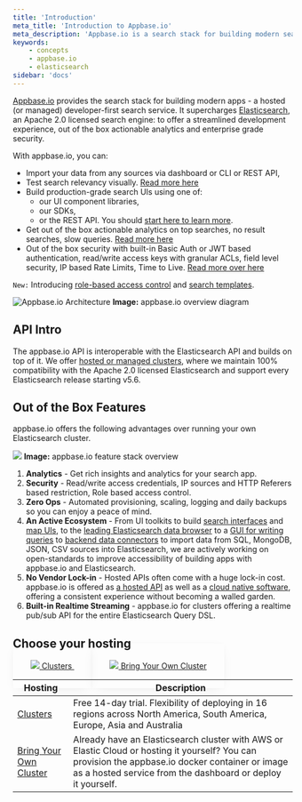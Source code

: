 ```yaml
---
title: 'Introduction'
meta_title: 'Introduction to Appbase.io'
meta_description: 'Appbase.io is a search stack for building modern search apps.'
keywords:
    - concepts
    - appbase.io
    - elasticsearch
sidebar: 'docs'
---
```


[Appbase.io](https://appbase.io) provides the search stack for building modern apps - a hosted (or managed) developer-first search service. It supercharges [Elasticsearch](https://github.com/elastic/elasticsearch), an Apache 2.0 licensed search engine: to offer a streamlined development experience, out of the box actionable analytics and enterprise grade security.

With appbase.io, you can:

-   Import your data from any sources via dashboard or CLI or REST API,
-   Test search relevancy visually. [Read more here](/docs/search/relevancy/)
-   Build production-grade search UIs using one of:
    -   our UI component libraries,
    -   our SDKs,
    -   or the REST API.
        You should [start here to learn more](/docs/reactivesearch/v3/overview/quickstart/).
-   Get out of the box actionable analytics on top searches, no result searches, slow queries. [Read more here](/docs/analytics/overview/)
-   Out of the box security with built-in Basic Auth or JWT based authentication, read/write access keys with granular ACLs, field level security, IP based Rate Limits, Time to Live. [Read more over here](/docs/security/credentials/)

`New:` Introducing [role-based access control](/docs/security/role/) and [search templates](/docs/security/template/).

![Appbase.io Architecture](https://i.imgur.com/lM8NNC8.png)
**Image:** appbase.io overview diagram

## API Intro

The appbase.io API is interoperable with the Elasticsearch API and builds on top of it. We offer [hosted or managed clusters](https://www.appbase.io/#hosting), where we maintain 100% compatibility with the Apache 2.0 licensed Elasticsearch and support every Elasticsearch release starting v5.6.

## Out of the Box Features

appbase.io offers the following advantages over running your own Elasticsearch cluster.

![](https://i.imgur.com/aaxqnN2.png)
**Image:** appbase.io feature stack overview

1. **Analytics** - Get rich insights and analytics for your search app.
2. **Security** - Read/write access credentials, IP sources and HTTP Referers based restriction, Role based access control.
3. **Zero Ops** - Automated provisioning, scaling, logging and daily backups so you can enjoy a peace of mind.
4. **An Active Ecosystem** - From UI toolkits to build [search interfaces](https://opensource.appbase.io/reactivesearch) and [map UIs](https://opensource.appbase.io/reactivemaps), to the [leading Elasticsearch data browser](https://opensource.appbase.io/dejavu/) to a [GUI for writing queries](https://opensource.appbase.io/mirage/) to [backend data connectors](https://medium.appbase.io/abc-import-import-your-mongodb-sql-json-csv-data-into-elasticsearch-a202cafafc0d) to import data from SQL, MongoDB, JSON, CSV sources into Elasticsearch, we are actively working on open-standards to improve accessibility of building apps with appbase.io and Elasticsearch.
5. **No Vendor Lock-in** - Hosted APIs often come with a huge lock-in cost. appbase.io is offered as [a hosted API](https://appbase.io) as well as a [cloud native software](https://github.com/appbaseio/arc), offering a consistent experience without becoming a walled garden.
6. **Built-in Realtime Streaming** - appbase.io for clusters offering a realtime pub/sub API for the entire Elasticsearch Query DSL.

## Choose your hosting

<div class="grid-integrations-index mt6 mt6-l f8">
	<a class="bg-white shadow-2 box-shadow-hover shadow-2-hover  br4 db flex flex-column justify-between items-center middarkgrey pa2 pt5 pb5 tdn tc" style="box-shadow: 0 0 5px rgba(0,0,0,.02), 0 5px 22px -8px rgba(0,0,0,.1);    word-break: normal;cursor: pointer; padding: 2rem;height: 120px;width:120px;" href="/docs/hosting/clusters">
		<img class="w10 mb1" src="/images/clusters.png" />
		Clusters
	</a>
	<a class="bg-white shadow-2 box-shadow-hover shadow-2-hover  br4 db flex flex-column justify-between items-center middarkgrey pa2 pt5 pb5 tdn tc" style="box-shadow: 0 0 5px rgba(0,0,0,.02), 0 5px 22px -8px rgba(0,0,0,.1);    word-break: normal;cursor: pointer; padding: 2rem; height: 120px;width:120px;" href="/docs/hosting/byoc">
		<img class="w10 mb1" src="/images/arc.svg" />
		Bring Your Own Cluster
	</a>
</div>

| Hosting                                     | Description                                                                                                                                                                                                      |
| ------------------------------------------- | ---------------------------------------------------------------------------------------------------------------------------------------------------------------------------------------------------------------- |
| [Clusters](/docs/hosting/clusters/)          | Free 14-day trial. Flexibility of deploying in 16 regions across North America, South America, Europe, Asia and Australia                                                                                        |
| [Bring Your Own Cluster](/docs/hosting/byoc/) | Already have an Elasticsearch cluster with AWS or Elastic Cloud or hosting it yourself? You can provision the appbase.io docker container or image as a hosted service from the dashboard or deploy it yourself. |

